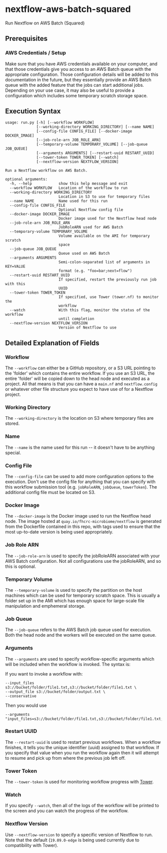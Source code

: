 # nextflow-aws-batch-squared
Run Nextflow on AWS Batch (Squared)

## Prerequisites

### AWS Credentials / Setup

Make sure that you have AWS credentials available on your computer,
and that those credentials give you access to an AWS Batch queue with
the appropriate configuration. Those configuration details will be
added to this documentation in the future, but they essentially provide
an AWS Batch queue with the added feature that the jobs can start
additional jobs. Depending on your use case, it may also be useful
to provide a configuration which includes some temporary scratch storage
space.

## Execution Syntax

```
usage: run.py [-h] [--workflow WORKFLOW]
              [--working-directory WORKING_DIRECTORY] [--name NAME]
              [--config-file CONFIG_FILE] [--docker-image DOCKER_IMAGE]
              [--job-role-arn JOB_ROLE_ARN]
              [--temporary-volume TEMPORARY_VOLUME] [--job-queue JOB_QUEUE]
              [--arguments ARGUMENTS] [--restart-uuid RESTART_UUID]
              [--tower-token TOWER_TOKEN] [--watch]
              [--nextflow-version NEXTFLOW_VERSION]

Run a Nextflow workflow on AWS Batch.

optional arguments:
  -h, --help            show this help message and exit
  --workflow WORKFLOW   Location of the workflow to run
  --working-directory WORKING_DIRECTORY
                        Location in S3 to use for temporary files
  --name NAME           Name used for this run
  --config-file CONFIG_FILE
                        Optional Nextflow config file
  --docker-image DOCKER_IMAGE
                        Docker image used for the Nextflow head node
  --job-role-arn JOB_ROLE_ARN
                        JobRoleARN used for AWS Batch
  --temporary-volume TEMPORARY_VOLUME
                        Volume available on the AMI for temporary scratch
                        space
  --job-queue JOB_QUEUE
                        Queue used on AWS Batch
  --arguments ARGUMENTS
                        Semi-colon-separated list of arguments in KEY=VALUE
                        format (e.g. "foo=bar;next=flow")
  --restart-uuid RESTART_UUID
                        If specified, restart the previously run job with this
                        UUID
  --tower-token TOWER_TOKEN
                        If specified, use Tower (tower.nf) to monitor the
                        workflow
  --watch               With this flag, monitor the status of the workflow
                        until completion
  --nextflow-version NEXTFLOW_VERSION
                        Version of Nextflow to use
```

## Detailed Explanation of Fields

### Workflow

The `--workflow` can either be a GitHub repository, or a S3 URL pointing to the 
'folder' which contains the entire workflow. If you use an S3 URL, the entire
'folder' will be copied down to the head node and executed as a project. All
that means is that you can have a `main.nf` and `nextflow.config` or whatever
other file structure you expect to have use of for a Nextflow project.

### Working Directory

The `--working-directory` is the location on S3 where temporary files are stored.

### Name

The `--name` is the name used for this run -- it doesn't have to be anything special.

### Config File

The `--config-file` can be used to add more configuration options to the execution.
Don't use the config file for anything that you can specify with this workflow
submission tool (e.g. `jobRoleARN`, `jobQueue`, `towerToken`). The additional config
file must be located on S3.

### Docker Image

The `--docker-image` is the Docker image used to run the Nextflow head node. The
image hosted at `quay.io/fhcrc-microbiome/nextflow` is generated from the Dockerfile
contained in this repo, with tags used to ensure that the most up-to-date version
is being used appropriately.

### Job Role ARN

The `--job-role-arn` is used to specify the jobRoleARN associated with your AWS Batch
configuration. Not all configurations use the jobRoleARN, and so this is optional.

### Temporary Volume

The `--temporary-volume` is used to specify the partition on the host machines
which can be used for temporary scratch space. This is usually a folder set up
in the AMI which has enough space for large-scale file manipulation and emphemeral
storage.

### Job Queue

The `--job-queue` refers to the AWS Batch job queue used for execution. Both the head
node and the workers will be executed on the same queue.

### Arguments

The `--arguments` are used to specify workflow-specific arguments which will be
included when the workflow is invoked. The syntax is:

If you want to invoke a workflow with:

```
--input_files s3://bucket/folder/file1.txt,s3://bucket/folder/file1.txt \
--output_file s3://bucket/folder/output.txt \
--conservative
```

Then you would use

```
--arguments "input_files=s3://bucket/folder/file1.txt,s3://bucket/folder/file1.txt;output_file=s3://bucket/folder/output.txt;conservative"
```

### Restart UUID

The `--restart-uuid` is used to restart previous workflows. When a workflow finishes, 
it tells you the unique identifier (uuid) assigned to that workflow. If you specify
that value when you run the workflow again then it will attempt to resume and pick
up from where the previous job left off.

### Tower Token

The `--tower-token` is used for monitoring workflow progress with [Tower](tower.nf).

### Watch

If you specify `--watch`, then all of the logs of the workflow will be printed to
the screen and you can watch the progress of the workflow.

### Nextflow Version

Use `--nextflow-version` to specify a specific version of Nextflow to run. Note that
the default (`19.09.0-edge` is being used currently due to compatibility with Tower).
